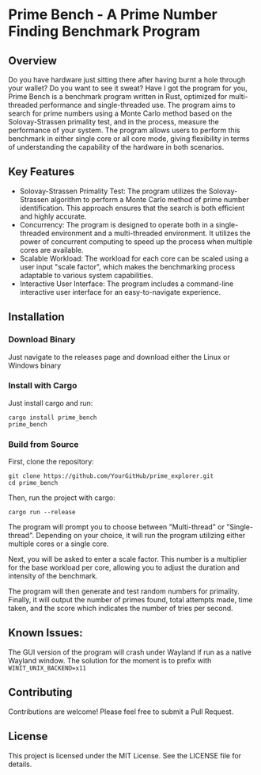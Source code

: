 # Prime Bench - A Prime Number Finding Benchmark Program
## Overview
Do you have hardware just sitting there after having burnt a hole through your wallet? Do you want to see it sweat?
Have I got the program for you, Prime Bench is a benchmark program written in Rust, optimized for multi-threaded performance and single-threaded use. The program aims to search for prime numbers using a Monte Carlo method based on the Solovay-Strassen primality test, and in the process, measure the performance of your system.
The program allows users to perform this benchmark in either single core or all core mode, giving flexibility in terms of understanding the capability of the hardware in both scenarios.

## Key Features
- Solovay-Strassen Primality Test: The program utilizes the Solovay-Strassen algorithm to perform a Monte Carlo method of prime number identification. This approach ensures that the search is both efficient and highly accurate.
- Concurrency: The program is designed to operate both in a single-threaded environment and a multi-threaded environment. It utilizes the power of concurrent computing to speed up the process when multiple cores are available.
- Scalable Workload: The workload for each core can be scaled using a user input "scale factor", which makes the benchmarking process adaptable to various system capabilities.
- Interactive User Interface: The program includes a command-line interactive user interface for an easy-to-navigate experience.

## Installation
### Download Binary
Just navigate to the releases page and download either the Linux or Windows binary
### Install with Cargo
Just install cargo and run:
```
cargo install prime_bench
prime_bench
```
### Build from Source
First, clone the repository:
```
git clone https://github.com/YourGitHub/prime_explorer.git
cd prime_bench
```
Then, run the project with cargo:
```
cargo run --release
```

The program will prompt you to choose between "Multi-thread" or "Single-thread". Depending on your choice, it will run the program utilizing either multiple cores or a single core.

Next, you will be asked to enter a scale factor. This number is a multiplier for the base workload per core, allowing you to adjust the duration and intensity of the benchmark.

The program will then generate and test random numbers for primality. Finally, it will output the number of primes found, total attempts made, time taken, and the score which indicates the number of tries per second.

## Known Issues:
The GUI version of the program will crash under Wayland if run as a native Wayland window. The solution for the moment is to prefix with `WINIT_UNIX_BACKEND=x11`

## Contributing
Contributions are welcome! Please feel free to submit a Pull Request.

## License
This project is licensed under the MIT License. See the LICENSE file for details.
